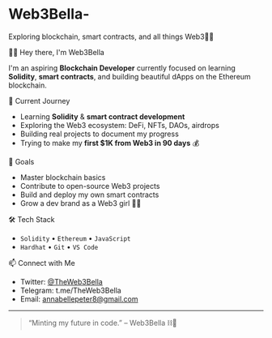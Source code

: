 # Web3Bella-
Exploring blockchain, smart contracts, and all things Web3🚀🚀


 👋🏽 Hey there, I'm Web3Bella

I'm an aspiring **Blockchain Developer** currently focused on learning **Solidity**, **smart contracts**, and building beautiful dApps on the Ethereum blockchain.  

🌱 Current Journey
- Learning **Solidity** & **smart contract development**
- Exploring the Web3 ecosystem: DeFi, NFTs, DAOs, airdrops
- Building real projects to document my progress  
- Trying to make my **first $1K from Web3 in 90 days** 💰

🚀 Goals
- Master blockchain basics
- Contribute to open-source Web3 projects
- Build and deploy my own smart contracts
- Grow a dev brand as a Web3 girl 💅🏽

🛠 Tech Stack
- `Solidity` • `Ethereum` • `JavaScript`
- `Hardhat` • `Git` • `VS Code`

 📫 Connect with Me
- Twitter: [@TheWeb3Bella](https://twitter.com/TheWeb3Bella)
- Telegram: t.me/TheWeb3Bella
- Email: annabellepeter8@gmail.com 

---

> “Minting my future in code.” – Web3Bella ⛓️🦋
